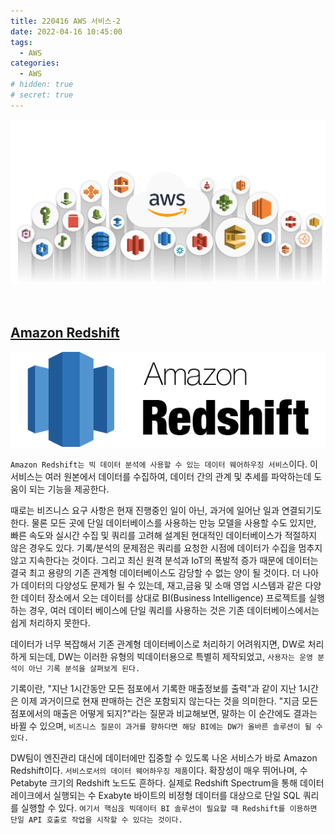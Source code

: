 ```yaml
---
title: 220416 AWS 서비스-2
date: 2022-04-16 10:45:00
tags:
  - AWS
categories:
  - AWS
# hidden: true
# secret: true
---
```


<div align="center">
  <img src="/images/post_images/220415_aws_service.webp" alt="AWS Services">
</div>

<br/>
<br/>

## <ins><b>Amazon Redshift</b></ins>

<div align="center">
  <img src="/images/post_images/220416_amazon_redshift.png" alt="Amazon Redshift">
</div>

`Amazon Redshift는 빅 데이터 분석에 사용할 수 있는 데이터 웨어하우징 서비스`이다. 이 서비스는 여러 원본에서 데이터를 수집하여, 데이터 간의 관계 및 추세를 파악하는데 도움이 되는 기능을 제공한다.

때로는 비즈니스 요구 사항은 현재 진행중인 일이 아닌, 과거에 일어난 일과 연결되기도 한다. 물론 모든 곳에 단일 데이터베이스를 사용하는 만능 모델을 사용할 수도 있지만, 빠른 속도와 실시간 수집 및 쿼리를 고려해 설계된 현대적인 데이터베이스가 적절하지 않은 경우도 있다.
기록/분석의 문제점은 쿼리를 요청한 시점에 데이터가 수집을 멈추지 않고 지속한다는 것이다. 그리고 최신 원격 분석과 IoT의 폭발적 증가 때문에 데이터는 결국 최고 용량의 기존 관계형 데이터베이스도 감당할 수 없는 양이 될 것이다.
더 나아가 데이터의 다양성도 문제가 될 수 있는데, 재고,금융 및 소매 영업 시스템과 같은 다양한 데이터 장소에서 오는 데이터를 상대로 BI(Business Intelligence) 프로젝트를 실행하는 경우, 여러 데이터 베이스에 단일 쿼리를 사용하는 것은 기존 데이터베이스에서는 쉽게 처리하지 못한다.

데이터가 너무 복잡해서 기존 관계형 데이터베이스로 처리하기 어려워지면, DW로 처리하게 되는데, DW는 이러한 유형의 빅데이터용으로 특별히 제작되었고, `사용자는 운영 분석이 아닌 기록 분석을 살펴보게 된다.`

기록이란, "지난 1시간동안 모든 점포에서 기록한 매출정보를 출력"과 같이 지난 1시간은 이제 과거이므로 현재 판매하는 건은 포함되지 않는다는 것을 의미한다.
"지금 모든 점포에서의 매출은 어떻게 되지?"라는 질문과 비교해보면, 말하는 이 순간에도 결과는 바뀔 수 있으며, `비즈니스 질문이 과거를 향하다면 해당 BI에는 DW가 올바른 솔루션이 될 수 있다.`

DW팀이 엔진관리 대신에 데이터에만 집중할 수 있도록 나온 서비스가 바로 Amazon Redshift이다.
`서비스로서의 데이터 웨어하우징 제품`이다. 확장성이 매우 뛰어나며, 수 Petabyte 크기의 Redshift 노드도 흔하다. 실제로 Redshift Spectrum을 통해 데이터 레이크에서 실행되는 수 Exabyte 바이트의 비정형 데이터를 대상으로 단일 SQL 쿼리를 실행할 수 있다.
`여기서 핵심읁 빅데이터 BI 솔루션이 필요할 때 Redshift를 이용하면 단일 API 호출로 작업을 시작할 수 있다는 것이다.`
